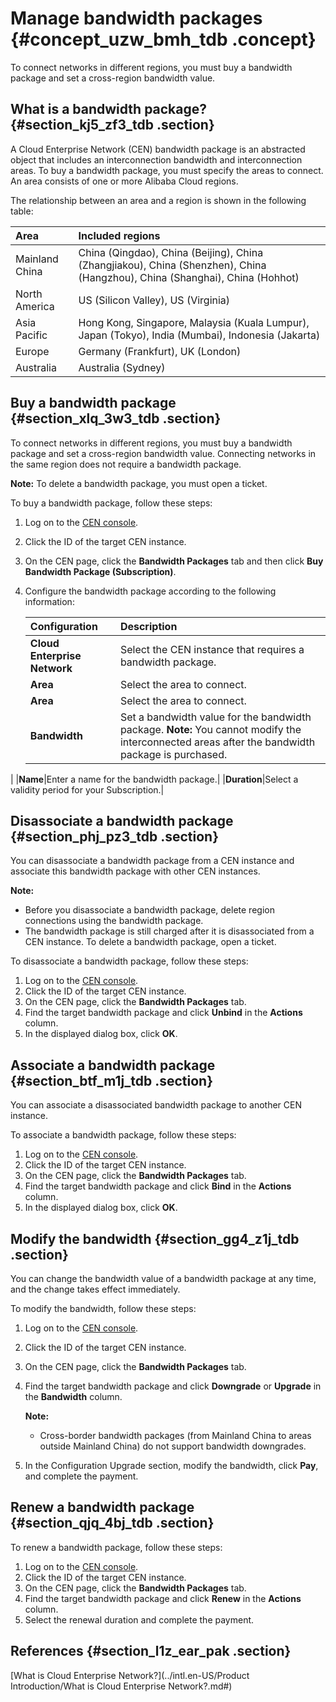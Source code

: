 # Manage bandwidth packages {#concept_uzw_bmh_tdb .concept}

To connect networks in different regions, you must buy a bandwidth package and set a cross-region bandwidth value.

## What is a bandwidth package? {#section_kj5_zf3_tdb .section}

A Cloud Enterprise Network \(CEN\) bandwidth package is an abstracted object that includes an interconnection bandwidth and interconnection areas. To buy a bandwidth package, you must specify the areas to connect. An area consists of one or more Alibaba Cloud regions.

The relationship between an area and a region is shown in the following table:

|Area|Included regions|
|:---|:---------------|
|Mainland China|China \(Qingdao\), China \(Beijing\), China \(Zhangjiakou\), China \(Shenzhen\), China \(Hangzhou\), China \(Shanghai\), China \(Hohhot\)|
|North America|US \(Silicon Valley\), US \(Virginia\)|
|Asia Pacific|Hong Kong, Singapore, Malaysia \(Kuala Lumpur\), Japan \(Tokyo\), India \(Mumbai\), Indonesia \(Jakarta\)|
|Europe|Germany \(Frankfurt\), UK \(London\)|
|Australia|Australia \(Sydney\)|

## Buy a bandwidth package {#section_xlq_3w3_tdb .section}

To connect networks in different regions, you must buy a bandwidth package and set a cross-region bandwidth value. Connecting networks in the same region does not require a bandwidth package.

**Note:** To delete a bandwidth package, you must open a ticket.

To buy a bandwidth package, follow these steps:

1.  Log on to the [CEN console](https://cen.console.aliyun.com/).
2.  Click the ID of the target CEN instance.
3.  On the CEN page, click the **Bandwidth Packages** tab and then click **Buy Bandwidth Package \(Subscription\)**.
4.  Configure the bandwidth package according to the following information:

    |Configuration|Description|
    |:------------|:----------|
    |**Cloud Enterprise Network**|Select the CEN instance that requires a bandwidth package.|
    |**Area**|Select the area to connect.|
    |**Area**|Select the area to connect.|
    |**Bandwidth**|Set a bandwidth value for the bandwidth package. **Note:** You cannot modify the interconnected areas after the bandwidth package is purchased.

 |
    |**Name**|Enter a name for the bandwidth package.|
    |**Duration**|Select a validity period for your Subscription.|


## Disassociate a bandwidth package {#section_phj_pz3_tdb .section}

You can disassociate a bandwidth package from a CEN instance and associate this bandwidth package with other CEN instances.

**Note:** 

-   Before you disassociate a bandwidth package, delete region connections using the bandwidth package.
-   The bandwidth package is still charged after it is disassociated from a CEN instance. To delete a bandwidth package, open a ticket.

To disassociate a bandwidth package, follow these steps:

1.  Log on to the [CEN console](https://cen.console.aliyun.com/).
2.  Click the ID of the target CEN instance.
3.  On the CEN page, click the **Bandwidth Packages** tab.
4.  Find the target bandwidth package and click **Unbind** in the **Actions** column.
5.  In the displayed dialog box, click **OK**.

## Associate a bandwidth package {#section_btf_m1j_tdb .section}

You can associate a disassociated bandwidth package to another CEN instance.

To associate a bandwidth package, follow these steps:

1.  Log on to the [CEN console](https://cen.console.aliyun.com/).
2.  Click the ID of the target CEN instance.
3.  On the CEN page, click the **Bandwidth Packages** tab.
4.  Find the target bandwidth package and click **Bind** in the **Actions** column.
5.  In the displayed dialog box, click **OK**.

## Modify the bandwidth {#section_gg4_z1j_tdb .section}

You can change the bandwidth value of a bandwidth package at any time, and the change takes effect immediately.

To modify the bandwidth, follow these steps:

1.  Log on to the [CEN console](https://cen.console.aliyun.com/).
2.  Click the ID of the target CEN instance.
3.  On the CEN page, click the **Bandwidth Packages** tab.
4.  Find the target bandwidth package and click **Downgrade** or **Upgrade** in the **Bandwidth** column.

    **Note:** 

    -   Cross-border bandwidth packages \(from Mainland China to areas outside Mainland China\) do not support bandwidth downgrades.
5.  In the Configuration Upgrade section, modify the bandwidth, click **Pay**, and complete the payment.

## Renew a bandwidth package {#section_qjq_4bj_tdb .section}

To renew a bandwidth package, follow these steps:

1.  Log on to the [CEN console](https://cen.console.aliyun.com/).
2.  Click the ID of the target CEN instance.
3.  On the CEN page, click the **Bandwidth Packages** tab.
4.  Find the target bandwidth package and click **Renew** in the **Actions** column.
5.  Select the renewal duration and complete the payment.

## References {#section_l1z_ear_pak .section}

[What is Cloud Enterprise Network?](../intl.en-US/Product Introduction/What is Cloud Enterprise Network?.md#)

